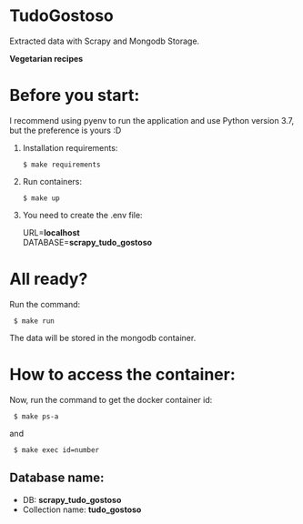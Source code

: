 # TudoGostoso

Extracted data with Scrapy and Mongodb Storage.

**Vegetarian recipes**

# Before you start:
I recommend using pyenv to run the application and use Python version 3.7, but the preference is yours :D


1) Installation requirements:
    ```shell
    $ make requirements 
    ```
2) Run containers:

    ```shell
    $ make up 
    ```

3) You need to create the .env file:

    URL=**localhost**<br>
    DATABASE=**scrapy_tudo_gostoso**
# All ready?

Run the command:
  
  ```shell
   $ make run
  ```
  
The data will be stored in the mongodb container.


# How to access the container:

Now, run the command to get the docker container id:
  
  ```shell
   $ make ps-a
  ``` 
  and 
  
  ```shell
   $ make exec id=number
  ```
  
 ## Database name:
 - DB: **scrapy_tudo_gostoso**
 - Collection name: **tudo_gostoso**
